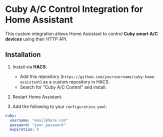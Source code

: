 # Cuby A/C Control Integration for Home Assistant

This custom integration allows Home Assistant to control **Cuby smart A/C devices** using their HTTP API.

## Installation

1. Install via **HACS**:
   - Add this repository (`https://github.com/yourusername/cuby-home-assistant`) as a custom repository in HACS.
   - Search for "Cuby A/C Control" and install.

2. Restart Home Assistant.

3. Add the following to your `configuration.yaml`:

```yaml
cuby:
  username: "email@here.com"
  password: "your_password"
  expiration: 0
